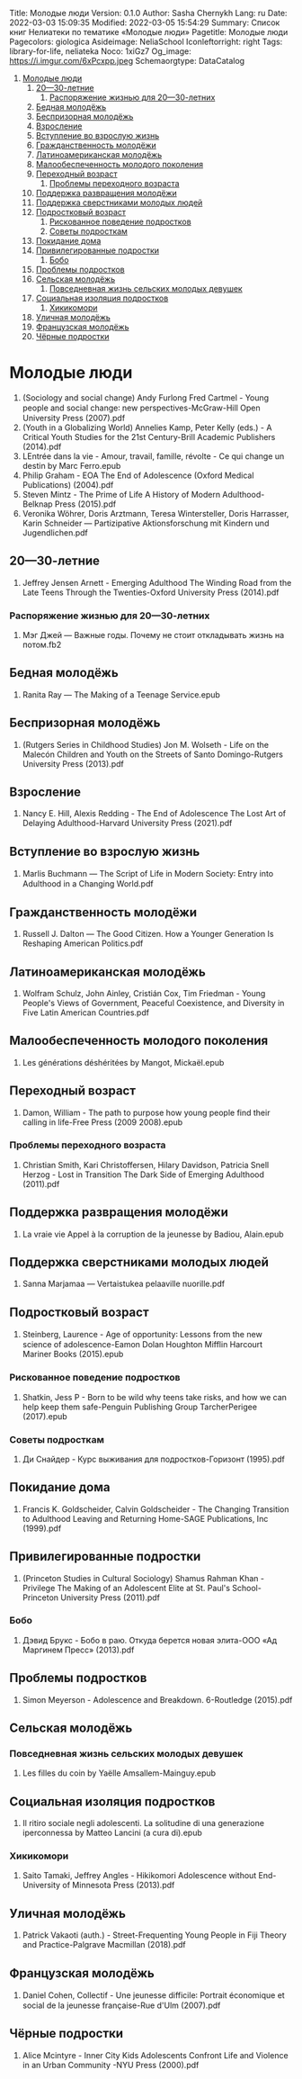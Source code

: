 Title: Молодые люди
Version: 0.1.0
Author: Sasha Chernykh
Lang: ru
Date: 2022-03-03 15:09:35
Modified: 2022-03-05 15:54:29
Summary: Список книг Нелиатеки по тематике «Молодые люди»
Pagetitle: Молодые люди
Pagecolors: giologica
Asideimage: NeliaSchool
Iconleftorright: right
Tags: library-for-life, neliateka
Noco: 1xiGz7
Og_image: https://i.imgur.com/6xPcxpp.jpeg
Schemaorgtype: DataCatalog

<!-- MarkdownTOC -->

1. [Молодые люди](#Молодые-люди)
	1. [20—30-летние](#20—30-летние)
		1. [Распоряжение жизнью для 20—30-летних](#Распоряжение-жизнью-для-20—30-летних)
	1. [Бедная молодёжь](#Бедная-молодёжь)
	1. [Беспризорная молодёжь](#Беспризорная-молодёжь)
	1. [Взросление](#Взросление)
	1. [Вступление во взрослую жизнь](#Вступление-во-взрослую-жизнь)
	1. [Гражданственность молодёжи](#Гражданственность-молодёжи)
	1. [Латиноамериканская молодёжь](#Латиноамериканская-молодёжь)
	1. [Малообеспеченность молодого поколения](#Малообеспеченность-молодого-поколения)
	1. [Переходный возраст](#Переходный-возраст)
		1. [Проблемы переходного возраста](#Проблемы-переходного-возраста)
	1. [Поддержка развращения молодёжи](#Поддержка-развращения-молодёжи)
	1. [Поддержка сверстниками молодых людей](#Поддержка-сверстниками-молодых-людей)
	1. [Подростковый возраст](#Подростковый-возраст)
		1. [Рискованное поведение подростков](#Рискованное-поведение-подростков)
		1. [Советы подросткам](#Советы-подросткам)
	1. [Покидание дома](#Покидание-дома)
	1. [Привилегированные подростки](#Привилегированные-подростки)
		1. [Бобо](#Бобо)
	1. [Проблемы подростков](#Проблемы-подростков)
	1. [Сельская молодёжь](#Сельская-молодёжь)
		1. [Повседневная жизнь сельских молодых девушек](#Повседневная-жизнь-сельских-молодых-девушек)
	1. [Социальная изоляция подростков](#Социальная-изоляция-подростков)
		1. [Хикикомори](#Хикикомори)
	1. [Уличная молодёжь](#Уличная-молодёжь)
	1. [Французская молодёжь](#Французская-молодёжь)
	1. [Чёрные подростки](#Чёрные-подростки)

<!-- /MarkdownTOC -->

<a id="Молодые-люди"></a>
# Молодые люди

1. (Sociology and social change) Andy Furlong Fred Cartmel - Young people and social change꞉ new perspectives-McGraw-Hill Open University Press (2007).pdf
1. (Youth in a Globalizing World) Annelies Kamp, Peter Kelly (eds.) - A Critical Youth Studies for the 21st Century-Brill Academic Publishers (2014).pdf
1. LEntrée dans la vie - Amour, travail, famille, révolte - Ce qui change un destin by Marc Ferro.epub
1. Philip Graham - EOA The End of Adolescence (Oxford Medical Publications) (2004).pdf
1. Steven Mintz - The Prime of Life A History of Modern Adulthood-Belknap Press (2015).pdf
1. Veronika Wöhrer, Doris Arztmann, Teresa Wintersteller, Doris Harrasser, Karin Schneider — Partizipative Aktionsforschung mit Kindern und Jugendlichen.pdf

<a id="20—30-летние"></a>
## 20—30-летние

1. Jeffrey Jensen Arnett - Emerging Adulthood The Winding Road from the Late Teens Through the Twenties-Oxford University Press (2014).pdf

<a id="Распоряжение-жизнью-для-20—30-летних"></a>
### Распоряжение жизнью для 20—30-летних

1. Мэг Джей — Важные годы. Почему не стоит откладывать жизнь на потом.fb2

<a id="Бедная-молодёжь"></a>
## Бедная молодёжь

1. Ranita Ray — The Making of a Teenage Service.epub

<a id="Беспризорная-молодёжь"></a>
## Беспризорная молодёжь

1. (Rutgers Series in Childhood Studies) Jon M. Wolseth - Life on the Malecón Children and Youth on the Streets of Santo Domingo-Rutgers University Press (2013).pdf

<a id="Взросление"></a>
## Взросление

1. Nancy E. Hill, Alexis Redding - The End of Adolescence The Lost Art of Delaying Adulthood-Harvard University Press (2021).pdf

<a id="Вступление-во-взрослую-жизнь"></a>
## Вступление во взрослую жизнь

1. Marlis Buchmann — The Script of Life in Modern Society꞉ Entry into Adulthood in a Changing World.pdf

<a id="Гражданственность-молодёжи"></a>
## Гражданственность молодёжи

1. Russell J. Dalton — The Good Citizen. How a Younger Generation Is Reshaping American Politics.pdf

<a id="Латиноамериканская-молодёжь"></a>
## Латиноамериканская молодёжь

1. Wolfram Schulz, John Ainley, Cristián Cox, Tim Friedman - Young People's Views of Government, Peaceful Coexistence, and Diversity in Five Latin American Countries.pdf

<a id="Малообеспеченность-молодого-поколения"></a>
## Малообеспеченность молодого поколения

1. Les générations déshéritées by Mangot, Mickaël.epub

<a id="Переходный-возраст"></a>
## Переходный возраст

1. Damon, William - The path to purpose how young people find their calling in life-Free Press (2009 2008).epub

<a id="Проблемы-переходного-возраста"></a>
### Проблемы переходного возраста

1. Christian Smith, Kari Christoffersen, Hilary Davidson, Patricia Snell Herzog - Lost in Transition The Dark Side of Emerging Adulthood (2011).pdf

<a id="Поддержка-развращения-молодёжи"></a>
## Поддержка развращения молодёжи

1. La vraie vie Appel à la corruption de la jeunesse by Badiou, Alain.epub

<a id="Поддержка-сверстниками-молодых-людей"></a>
## Поддержка сверстниками молодых людей

1. Sanna Marjamaa — Vertaistukea pelaaville nuorille.pdf

<a id="Подростковый-возраст"></a>
## Подростковый возраст

1. Steinberg, Laurence - Age of opportunity꞉ Lessons from the new science of adolescence-Eamon Dolan Houghton Mifflin Harcourt Mariner Books (2015).epub

<a id="Рискованное-поведение-подростков"></a>
### Рискованное поведение подростков

1. Shatkin, Jess P - Born to be wild why teens take risks, and how we can help keep them safe-Penguin Publishing Group TarcherPerigee (2017).epub

<a id="Советы-подросткам"></a>
### Советы подросткам

1. Ди Снайдер - Курс выживания для подростков-Горизонт (1995).pdf

<a id="Покидание-дома"></a>
## Покидание дома

1. Francis K. Goldscheider, Calvin Goldscheider - The Changing Transition to Adulthood Leaving and Returning Home-SAGE Publications, Inc (1999).pdf

<a id="Привилегированные-подростки"></a>
## Привилегированные подростки

1. (Princeton Studies in Cultural Sociology) Shamus Rahman Khan - Privilege The Making of an Adolescent Elite at St. Paul's School-Princeton University Press (2011).pdf

<a id="Бобо"></a>
### Бобо

1. Дэвид Брукс - Бобо в раю. Откуда берется новая элита-ООО «Ад Маргинем Пресс» (2013).pdf

<a id="Проблемы-подростков"></a>
## Проблемы подростков

1. Simon Meyerson - Adolescence and Breakdown. 6-Routledge (2015).pdf

<a id="Сельская-молодёжь"></a>
## Сельская молодёжь

<a id="Повседневная-жизнь-сельских-молодых-девушек"></a>
### Повседневная жизнь сельских молодых девушек

1. Les filles du coin by Yaëlle Amsallem-Mainguy.epub

<a id="Социальная-изоляция-подростков"></a>
## Социальная изоляция подростков

1. Il ritiro sociale negli adolescenti. La solitudine di una generazione iperconnessa by Matteo Lancini (a cura di).epub

<a id="Хикикомори"></a>
### Хикикомори

1. Saito Tamaki, Jeffrey Angles - Hikikomori Adolescence without End-University of Minnesota Press (2013).pdf

<a id="Уличная-молодёжь"></a>
## Уличная молодёжь

1. Patrick Vakaoti (auth.) - Street-Frequenting Young People in Fiji Theory and Practice-Palgrave Macmillan (2018).pdf

<a id="Французская-молодёжь"></a>
## Французская молодёжь

1. Daniel Cohen, Collectif - Une jeunesse difficile꞉ Portrait économique et social de la jeunesse française-Rue d'Ulm (2007).pdf

<a id="Чёрные-подростки"></a>
## Чёрные подростки

1. Alice Mcintyre - Inner City Kids Adolescents Confront Life and Violence in an Urban Community -NYU Press (2000).pdf
